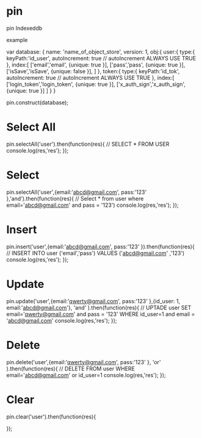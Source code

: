# pin
pin Indexeddb

example

var database: {
		name: 'name_of_object_store',
		version: 1,
		obj:{
			user:{
				type:{
					keyPath:'id_user', autoIncrement: true // autoIncrement ALWAYS USE TRUE
				},
				index:[
					['email','email',  {unique: true  }],
					['pass','pass',  {unique: true  }],
					['isSave','isSave',  {unique: false  }],
				]
			},
			token:{
				type:{
					keyPath:'id_tok', autoIncrement: true // autoIncrement ALWAYS USE TRUE
				},
				index:[
					['login_token','login_token',  {unique: true  }],
					['x_auth_sign','x_auth_sign',  {unique: true  }]
				]
			}
}

pin.construct(database);

# Select All
pin.selectAll('user').then(function(res){
 // SELECT * FROM USER
   console.log(res,'res');
});


# Select 
pin.selectAll('user',{email:'abcd@gmail.com', pass:'123' },'and').then(function(res){
  // Select * from user where email='abcd@gmail.com' and pass = '123')
   console.log(res,'res');
});

# Insert 
pin.insert('user',{email:'abcd@gmail.com', pass:'123' }).then(function(res){
  // INSERT INTO user ('email','pass') VALUES ('abcd@gmail.com' ,'123')
   console.log(res,'res');
});

# Update 
pin.update('user',{email:'qwerty@gmail.com', pass:'123' },{id_user: 1, email:'abcd@gmail.com'}, 'and' ).then(function(res){
  // UPTADE  user SET email='qwerty@gmail.com' and pass = '123' WHERE id_user=1 and email = 'abcd@gmail.com'
   console.log(res,'res');
});

# Delete 
pin.delete('user',{email:'qwerty@gmail.com', pass:'123' }, 'or' ).then(function(res){
  // DELETE FROM user WHERE email='abcd@gmail.com' or id_user=1
   console.log(res,'res');
});

# Clear
pin.clear('user').then(function(res){
  
});
